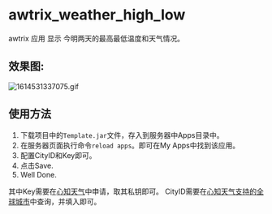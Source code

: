 # awtrix_weather_high_low
awtrix 应用  显示 今明两天的最高最低温度和天气情况。
## 效果图:
![1614531337075.gif](https://i.loli.net/2021/03/01/viaRqFo8UsOTdNr.gif)
## 使用方法
1. 下载项目中的`Template.jar`文件，存入到服务器中Apps目录中。
2. 在服务器页面执行命令`reload apps`。即可在My Apps中找到该应用。
3. 配置CityID和Key即可。
4. 点击Save. 
5. Well Done.

其中Key需要在[心知天气](https://www.seniverse.com/)中申请，取其私钥即可。
CityID需要在[心知天气支持的全球城市](https://docs.seniverse.com/api/start/start.html)中查询，并填入即可。
